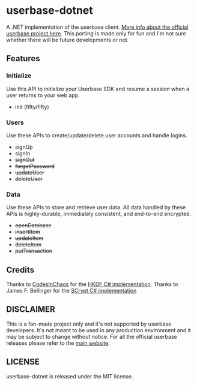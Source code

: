 # userbase-dotnet
A .NET implementation of the userbase client. [More info about the official userbase project here](https://github.com/encrypted-dev/userbase). This porting is made only for fun and I'm not sure whether there will be future developments or not.

## Features
### Initialize
Use this API to initialize your Userbase SDK and resume a session when a user returns to your web app.

- init (fifty/fifty)

### Users
Use these APIs to create/update/delete user accounts and handle logins.

- signUp
- signIn
- ~~signOut~~
- ~~forgotPassword~~
- ~~updateUser~~
- ~~deleteUser~~

### Data
Use these APIs to store and retrieve user data. All data handled by these APIs is highly-durable, immediately consistent, and end-to-end encrypted.

- ~~openDatabase~~
- ~~insertItem~~
- ~~updateItem~~
- ~~deleteItem~~
- ~~putTransaction~~

## Credits
Thanks to [CodesInChaos](https://github.com/CodesInChaos) for the [HKDF C# implementation](https://gist.github.com/CodesInChaos/8710228).
Thanks to James F. Bellinger for the [SCrypt C# implementation](https://www.zer7.com/software/cryptsharp)

## DISCLAIMER
This is a fan-made project only and it's not supported by userbase developers. It's not meant to be used in any production environment and it may be subject to change without notice. 
For all the official userbase releases please refer to the [main website](https://userbase.com/).

## LICENSE
userbase-dotnet is released under the MIT license.
